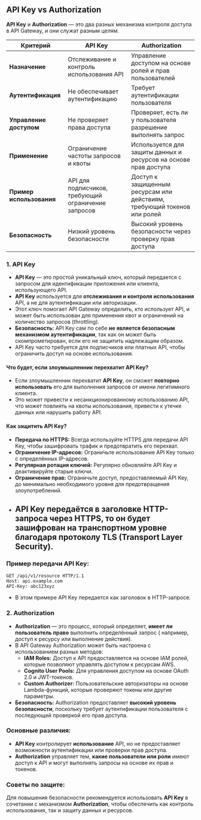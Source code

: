 ## API Key vs Authorization

**API Key** и **Authorization** — это два разных механизма контроля доступа в API Gateway, и они служат разным целям.

| **Критерий**             | **API Key**                                         | **Authorization**                                                       |
|--------------------------|-----------------------------------------------------|-------------------------------------------------------------------------|
| **Назначение**           | Отслеживание и контроль использования API           | Управление доступом на основе ролей и прав пользователей                |
| **Аутентификация**       | Не обеспечивает аутентификацию                      | Требует аутентификации пользователя                                     |
| **Управление доступом**  | Не проверяет права доступа                          | Проверяет, есть ли у пользователя разрешение выполнять запрос           |
| **Применение**           | Ограничение частоты запросов и квоты                | Используется для защиты данных и ресурсов на основе прав доступа        |
| **Пример использования** | API для подписчиков, требующий ограничение запросов | Доступ к защищенным ресурсам или действиям, требующий токенов или ролей |
| **Безопасность**         | Низкий уровень безопасности                         | Высокий уровень безопасности через проверку прав доступа                |

### 1. API Key

- **API Key** — это простой уникальный ключ, который передается с запросом для идентификации приложения или клиента,
  использующего API.
- **API Key** используется для **отслеживания и контроля использования** API, а не для аутентификации или авторизации.
- Этот ключ помогает API Gateway определить, кто использует API, и может быть использован для применения квот и
  ограничений на количество запросов (throttling).
- **Безопасность:** API Key сам по себе **не является безопасным механизмом аутентификации**, так как он может быть
  скомпрометирован, если его не защитить надлежащим образом.
- API Key часто требуется для подписчиков или платных API, чтобы ограничить доступ на основе использования.

#### Что будет, если злоумышленник перехватит API Key?

- Если злоумышленник перехватит **API Key**, он сможет **повторно использовать** его для выполнения запросов от имени
  легитимного клиента.
- Это может привести к несанкционированному использованию API, что может повлиять на квоты использования, привести к
  утечке данных или нарушить работу API.

#### Как защитить API Key?

- **Передача по HTTPS:** Всегда используйте HTTPS для передачи API Key, чтобы зашифровать трафик и предотвратить его
  перехват.
- **Ограничение IP-адресов:** Ограни́чьте использование API Key только с определённых IP-адресов.
- **Регулярная ротация ключей:** Регулярно обновляйте API Key и деактивируйте старые ключи.
- **Ограничение прав:** Ограничьте доступ, предоставляемый API Key, до минимально необходимого уровня для предотвращения
  злоупотреблений.
- ## API Key передаётся в заголовке HTTP-запроса через HTTPS, то он будет зашифрован на транспортном уровне благодаря протоколу TLS (Transport Layer Security).

### Пример передачи API Key:

```plaintext
GET /api/v1/resource HTTP/1.1
Host: api.example.com
API-Key: abc123xyz
```

- В этом примере API Key передается как заголовок в HTTP-запросе.

### 2. Authorization

- **Authorization** — это процесс, который определяет, **имеет ли пользователь право** выполнить определённый запрос (
  например, доступ к ресурсу или выполнение действия).
- В API Gateway Authorization может быть настроена с использованием разных методов:
    - **IAM Roles:** Доступ к API предоставляется на основе IAM ролей, которые позволяют управлять доступом к ресурсам
      AWS.
    - **Cognito User Pools:** Для управления доступом на основе OAuth 2.0 и JWT-токенов.
    - **Custom Authorizer:** Пользовательские авторизаторы на основе Lambda-функций, которые проверяют токены или другие
      параметры.
- **Безопасность:** Authorization предоставляет **высокий уровень безопасности**, поскольку требует аутентификации
  пользователя с последующей проверкой его прав доступа.

### Основные различия:

- **API Key** контролирует **использование** API, но не предоставляет возможности аутентификации или проверки прав
  доступа.
- **Authorization** управляет тем, **какие пользователи или роли** имеют доступ к API и могут выполнять запросы на
  основе их прав и токенов.

### Советы по защите:

Для повышения безопасности рекомендуется использовать **API Key** в сочетании с механизмом **Authorization**, чтобы
обеспечить как контроль использования, так и защиту данных и ресурсов.
